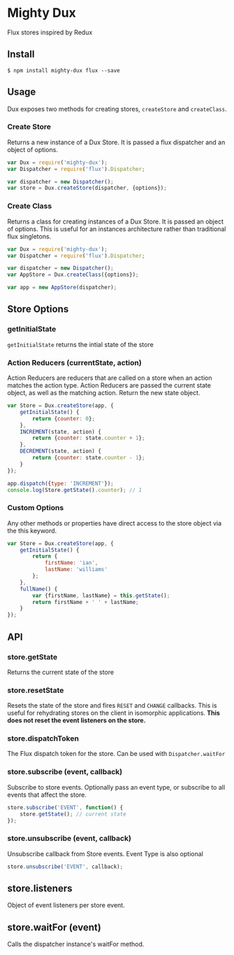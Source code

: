 # Mighty Dux

Flux stores inspired by Redux

## Install
```
$ npm install mighty-dux flux --save
```

## Usage
Dux exposes two methods for creating stores, `createStore` and `createClass`.

### Create Store
Returns a new instance of a Dux Store. It is passed a flux dispatcher and an object of options.

```js
var Dux = require('mighty-dux');
var Dispatcher = require('flux').Dispatcher;

var dispatcher = new Dispatcher();
var store = Dux.createStore(dispatcher, {options});
```

### Create Class
Returns a class for creating instances of a Dux Store. It is passed an object of options. This is useful for an instances architecture rather than traditional flux singletons.

```js
var Dux = require('mighty-dux');
var Dispatcher = require('flux').Dispatcher;

var dispatcher = new Dispatcher();
var AppStore = Dux.createClass({options});

var app = new AppStore(dispatcher);
```

## Store Options

### getInitialState
`getInitialState` returns the intial state of the store

### Action Reducers (currentState, action)
Action Reducers are reducers that are called on a store when an action matches the action type. Action Reducers are passed the current state object, as well as the matching action. Return the new state object.

```js
var Store = Dux.createStore(app, {
	getInitialState() {
		return {counter: 0};
	},
	INCREMENT(state, action) {
		return {counter: state.counter + 1};
	},
	DECREMENT(state, action) {
		return {counter: state.counter - 1};
	}
});

app.dispatch({type: 'INCREMENT'});
console.log(Store.getState().counter); // 1
```

### Custom Options
Any other methods or properties have direct access to the store object via the this keyword.

```js
var Store = Dux.createStore(app, {
	getInitialState() {
		return {
			firstName: 'ian',
			lastName: 'williams'
		};
	},
	fullName() {
		var {firstName, lastName} = this.getState();
		return firstName + ' ' + lastName;
	}
});
```

## API

### store.getState
Returns the current state of the store

### store.resetState
Resets the state of the store and fires `RESET` and `CHANGE` callbacks. This is useful for rehydrating stores on the client in isomorphic applications. **This does not reset the event listeners on the store.**

### store.dispatchToken
The Flux dispatch token for the store. Can be used with `Dispatcher.waitFor`

### store.subscribe (event, callback)
Subscribe to store events. Optionally pass an event type, or subscribe to all events that affect the store.
```js
store.subscribe('EVENT', function() {
	store.getState(); // current state
});
```

### store.unsubscribe (event, callback)
Unsubscribe callback from Store events. Event Type is also optional
```js
store.unsubscribe('EVENT', callback);
```

## store.listeners
Object of event listeners per store event.

## store.waitFor (event)
Calls the dispatcher instance's waitFor method.